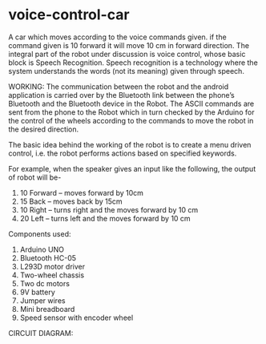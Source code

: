# voice-control-car
A car which moves according to the voice commands given. if the command given is 10 forward it will move  10 cm in forward direction.
The integral part of the robot under discussion is voice control, whose basic block is Speech Recognition. Speech recognition is a technology where the system understands the words (not its meaning) given through speech.
   
WORKING:
The communication between the robot and the android application is carried over by the Bluetooth link between the phone’s Bluetooth and the Bluetooth device in the Robot. The ASCII commands are sent from the phone to the Robot which in turn checked by the Arduino for the control of the wheels according to the commands to move the robot in the desired direction.

The basic idea behind the working of the robot is to create a menu driven control, i.e. the robot performs actions based on specified keywords.

For example, when the speaker gives an input like the following, the output of robot will be-

   1) 10 Forward – moves forward by 10cm
   2) 15 Back – moves back by 15cm
   3) 10 Right – turns right and the moves forward by 10 cm
   4) 20 Left – turns left and the moves forward by 10 cm

Components used:
1. Arduino UNO
2. Bluetooth HC-05
3. L293D motor driver
4. Two-wheel chassis
5. Two dc motors
6. 9V battery
7. Jumper wires
8. Mini breadboard
9. Speed sensor with encoder wheel

CIRCUIT DIAGRAM:






